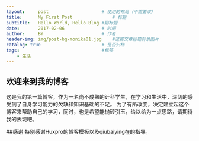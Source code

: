 ```yaml
---
layout:     post   				    # 使用的布局（不需要改）
title:      My First Post 				# 标题 
subtitle:   Hello World, Hello Blog #副标题
date:       2017-02-06 				# 时间
author:     BY 						# 作者
header-img: img/post-bg-monika01.jpg 	#这篇文章标题背景图片
catalog: true 						# 是否归档
tags:								#标签
    - 生活
---
```


## 欢迎来到我的博客
这是我的第一篇博客，作为一名尚不成熟的计科学生，在学习和生活中，深切的感受到了自身学习能力的欠缺和知识基础的不足。
为了有所改变，决定建立起这个博客来帮助自己的学习，同时，也是希望能抛砖引玉，给以给为一点思路，请期待我的表现吧。

##感谢
特别感谢Huxpro的博客模板以及qiubaiying在的指导。